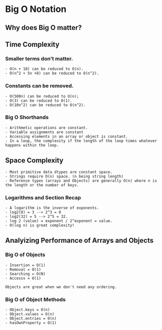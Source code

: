 # Big O Notation

## Why does Big O matter? 

## Time Complexity

### Smaller terms don't matter. 
    - O(n + 10) can be reduced to O(n).
    - O(n^2 + 5n +8) can be reduced to O(n^2).

### Constants can be removed.
    - O(500n) can be reduced to O(n);
    - O(3) can be reduced to O(1).
    - O(10n^2) can be reduced to O(n^2).

### Big O Shorthands
    - Arithmetic operations are constant.
    - Variable assignments are constant
    - Accessing elements in an array or object is constant. 
    - In a loop, the complexity if the length of the loop times whatever happens within the loop.

## Space Complexity 
    - Most primitive data dtypes are constant space.
    - Strings require O(n) space. (n being string length)
    - Reference types (arrays and Objects) are generally O(n) where n is the length or the number of keys. 

### Logarithms and Section Recap 
    - A logarithm is the inverse of exponents.
    - log2(8) = 3 --> 2^3 = 8
    - log2(32) = 5 --> 2^5 = 32.
    - log 2 (value) = exponent / 2^exponent = value.
    - O(log n) is great complexity!



## Analyizing Performance of Arrays and Objects

### Big O of Objects
    - Insertion = O(1)
    - Removal = O(1)
    - Searching = O(N)
    - Accesss = O(1)

    Objects are great when we don't need any ordering. 

### Big O of Object Methods
    - Object.keys = O(n)
    - Object.values = O(n)
    - Object.entries = O(n)
    - hasOwnProperty = O(1)


